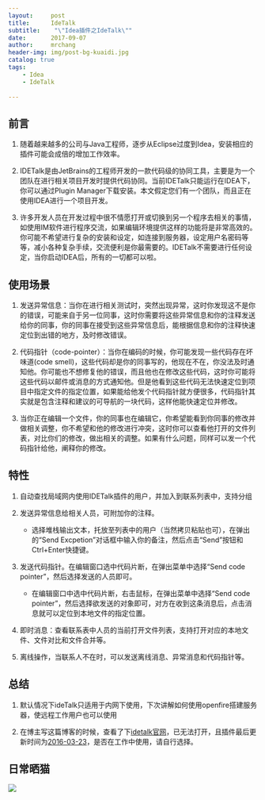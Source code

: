 ```yaml
---
layout:     post
title:      IdeTalk
subtitle:    "\"Idea插件之IdeTalk\""
date:       2017-09-07
author:     mrchang
header-img: img/post-bg-kuaidi.jpg
catalog: true
tags:
    - Idea
    - IdeTalk
   
---
```


## 前言

1. 随着越来越多的公司与Java工程师，逐步从Eclipse过度到Idea，安装相应的插件可能会成倍的增加工作效率。

2. IDETalk是由JetBrains的工程师开发的一款代码级的协同工具，主要是为一个团队在进行相关项目开发时提供代码协同。当前IDETalk只能运行在IDEA下，你可以通过Plugin Manager下载安装。本文假定您们有一个团队，而且正在使用IDEA进行一个项目开发。

3. 许多开发人员在开发过程中很不情愿打开或切换到另一个程序去相关的事情，如使用IM软件进行程序交流，如果编辑环境提供这样的功能将是非常高效的。你可能不希望进行复杂的安装和设定，如连接到服务器，设定用户名密码等等，减小各种复杂手续，交流便利是你最需要的。IDETalk不需要进行任何设定，当你启动IDEA后，所有的一切都可以啦。

## 使用场景

1. 发送异常信息：当你在进行相关测试时，突然出现异常，这时你发现这不是你的错误，可能来自于另一位同事，这时你需要将这些异常信息和你的注释发送给你的同事，你的同事在接受到这些异常信息后，能根据信息和你的注释快速定位到出错的地方，及时修改错误。

2. 代码指针（code-pointer）：当你在编码的时候，你可能发现一些代码存在坏味道(code smell)，这些代码却是你的同事写的，他现在不在，你没法及时通知他。你可能也不想修复他的错误，而且他也在修改这些代码，这时你可能将这些代码以邮件或消息的方式通知他。但是他看到这些代码无法快速定位到项目中指定文件的指定位置，如果能给他发个代码指针就方便很多，代码指针其实就是包含注释和建议的可导航的一块代码，这样他能快速定位并修改。

3. 当你正在编辑一个文件，你的同事也在编辑它，你希望能看到你同事的修改并做相关调整，你不希望和他的修改进行冲突，这时你可以查看他打开的文件列表，对比你们的修改，做出相关的调整。如果有什么问题，同样可以发一个代码指针给他，阐释你的修改。

## 特性

1. 自动查找局域网内使用IDETalk插件的用户，并加入到联系列表中，支持分组

2. 发送异常信息给相关人员，可附加你的注释。
   * 选择堆栈输出文本，托放至列表中的用户（当然拷贝粘贴也可），在弹出的“Send Excpetion”对话框中输入你的备注，然后点击“Send”按钮和Ctrl+Enter快捷键。

	

3. 发送代码指针。在编辑窗口选中代码片断，在弹出菜单中选择“Send code pointer”，然后选择发送的人员即可。
   * 在编辑窗口中选中代码片断，右击鼠标，在弹出菜单中选择“Send code pointer”，然后选择欲发送的对象即可，对方在收到这条消息后，点击消息就可以定位到本地文件的指定位置。

4. 即时消息：查看联系表中人员的当前打开文件列表，支持打开对应的本地文件、文件对比和文件合并等。

5. 离线操作，当联系人不在时，可以发送离线消息、异常消息和代码指针等。

## 总结 

1. 默认情况下ideTalk只适用于内网下使用，下次讲解如何使用openfire搭建服务器，使远程工作用户也可以使用

2. 在博主写这篇博客的时候，查看了下[idetalk官网](www.idetalk.com)，已无法打开，且插件最后更新时间为[2016-03-23](https://plugins.jetbrains.com/plugin/233-idetalk)，是否在工作中使用，请自行选择。



## 日常晒猫

![](http://ovwa7dn9w.bkt.clouddn.com/17-9-9/69851589.jpg)